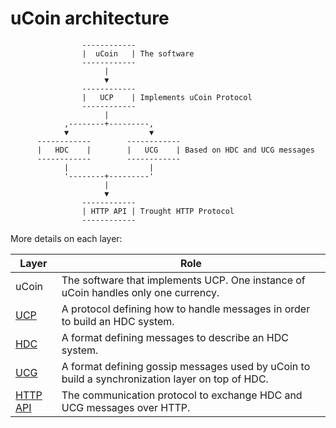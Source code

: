 # uCoin architecture

                    ------------
                    |  uCoin   | The software
                    ------------
                         |
                         ▼
                    ------------
                    |   UCP    | Implements uCoin Protocol
                    ------------
                         |
                ,--------+---------,
                ▼                  ▼
          ------------        ------------
          |   HDC    |        |   UCG    | Based on HDC and UCG messages
          ------------        ------------
                |                  |
                '--------+---------'
                         |
                         ▼
                    ------------
                    | HTTP API | Trought HTTP Protocol
                    ------------
                            
More details on each layer:

Layer | Role
----- | ----
uCoin | The software that implements UCP. One instance of uCoin handles only one currency.
[UCP](https://github.com/c-geek/ucoin/blob/master/doc/UCP.md) | A protocol defining how to handle messages in order to build an HDC system.
[HDC](https://github.com/c-geek/ucoin/blob/master/doc/HDC.md) | A format defining messages to describe an HDC system.
[UCG](https://github.com/c-geek/ucoin/blob/master/doc/UCG.md) | A format defining gossip messages used by uCoin to build a synchronization layer on top of HDC.
[HTTP API](https://github.com/c-geek/ucoin/blob/master/doc/HTTP_API.md) | The communication protocol to exchange HDC and UCG messages over HTTP.
